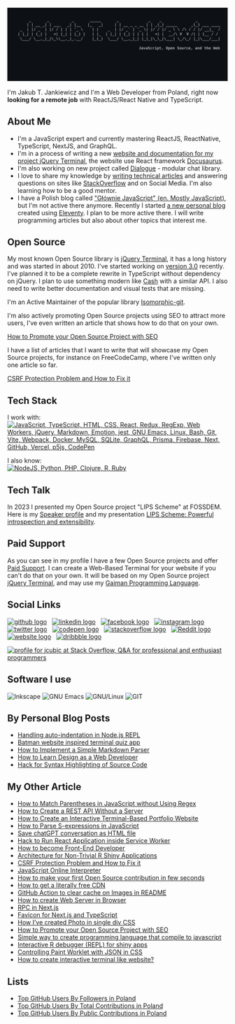 ![Jakub T. Jankiewicz ASCII banner](https://raw.githubusercontent.com/jcubic/jcubic/refs/heads/master/assets/banner.svg)

I'm Jakub T. Jankiewicz and I'm a Web Developer from Poland, right now **looking for a remote job** with ReactJS/React Native and TypeScript.

## About Me
* I'm a JavaScript expert and currently mastering ReactJS, ReactNative, TypeScript, NextJS, and GraphQL.
* I'm in a process of writing a new [website and documentation for my project jQuery Terminal](https://github.com/jcubic/jquery.terminal-docs/), the website use React framework [Docusaurus](https://docusaurus.io).
* I'm also working on new project called [Dialogue](https://github.com/jcubic/dialogue) - modular chat library.
* I love to share my knowledge by [writing technical articles](https://jakub.jankiewicz.org/writing.php) and answering questions on sites like [StackOverflow](https://stackoverflow.com/users/387194/jcubic) and on Social Media. I'm also learning how to be a good mentor.
* I have a Polish blog called ["Głównie JavaScript" (en. Mostly JavaScript)](https://jcubic.pl/), but I'm not active there anymore. Recently I started [a new personal blog](https://jcu.bi/blog) created using [Eleventy](https://www.11ty.dev/). I plan to be more active there. I will write programming articles but also about other topics that interest me.

## Open Source
My most known Open Source library is [jQuery Terminal](https://terminal.jcubic.pl/), it has a long history and was started in about 2010. I've started working on [version 3.0](https://github.com/pure-terminal/pure-terminal) recently. I've planned it to be a complete rewrite in TypeScript without dependency on jQuery. I plan to use something modern like [Cash](https://github.com/fabiospampinato/cash) with a similar API. I also need to write better documentation and visual tests that are missing.

I'm an Active Maintainer of the popular library [Isomorphic-git](https://isomorphic-git.org/).

I'm also actively promoting Open Source projects using SEO to attract more users, I've even written an article that shows how to do that on your own.

[How to Promote your Open Source Project with SEO](https://itnext.io/seo-for-open-source-projects-1a6b17ffeb8b)

I have a list of articles that I want to write that will showcase my Open Source projects, for instance on FreeCodeCamp, where I've written only one article so far.

[CSRF Protection Problem and How to Fix it](https://www.freecodecamp.org/news/csrf-protection-problem-and-how-to-fix-it/)

## Tech Stack
I work with:<br/>
[![JavaScript, TypeScript, HTML, CSS, React, Redux, RegExp, Web Workers, jQuery, Markdown, Emotion, jest, GNU Emacs, Linux, Bash, Git, Vite, Webpack, Docker, MySQL, SQLite, GraphQL, Prisma, Firebase, Next, GitHub, Vercel, p5js, CodePen](https://skillicons.dev/icons?i=js,typescript,html,css,svg,react,redux,regex,workers,jquery,md,emotion,jest,emacs,linux,bash,git,vite,webpack,docker,mysql,sqlite,graphql,prisma,firebase,next,github,vercel,p5js,codepen&perline=6)](https://skillicons.dev)

I also know:<br/>
[![NodeJS, Python, PHP, Clojure, R, Ruby](https://skillicons.dev/icons?i=nodejs,python,php,clojure,r,ruby,sass)](https://skillicons.dev)

## Tech Talk
In 2023 I presented my Open Source project "LIPS Scheme" at FOSSDEM. Here is my [Speaker profile](https://fosdem.org/2023/schedule/speaker/jakub_t_jankiewicz/) and my presentation [LIPS Scheme: Powerful introspection and extensibility](https://fosdem.org/2023/schedule/event/lipsscheme/).

## Paid Support
As you can see in my profile I have a few Open Source projects and offer [Paid Support](https://support.jcubic.pl/). I can create a Web-Based Terminal for your website if you can't do that on your own. It will be based on my Open Source project [jQuery Terminal](https://terminal.jcubic.pl/), and may use my [Gaiman Programming Language](https://github.com/jcubic/gaiman).

## Social Links

[<picture><source media='(prefers-color-scheme: dark)' srcset='https://api.iconify.design/simple-icons/github.svg?color=white&height=40'><source media='(prefers-color-scheme: light)' srcset='https://api.iconify.design/simple-icons/github.svg?color=black&height=40'><img alt='github logo' src='https://api.iconify.design/simple-icons/github.svg?color=black&height=40' height='40'></picture>](https://github.com/jcubic)&nbsp; &nbsp;[<picture><source media='(prefers-color-scheme: dark)' srcset='https://api.iconify.design/simple-icons/linkedin.svg?color=white&height=40'><source media='(prefers-color-scheme: light)' srcset='https://api.iconify.design/simple-icons/linkedin.svg?color=black&height=40'><img alt='linkedin logo' src='https://api.iconify.design/simple-icons/linkedin.svg?color=black&height=40' height='40'></picture>](https://www.linkedin.com/in/jakubjankiewicz/)&nbsp; &nbsp;[<picture><source media='(prefers-color-scheme: dark)' srcset='https://api.iconify.design/simple-icons/facebook.svg?color=white&height=40'><source media='(prefers-color-scheme: light)' srcset='https://api.iconify.design/simple-icons/facebook.svg?color=black&height=40'><img alt='facebook logo' src='https://api.iconify.design/simple-icons/facebook.svg?color=black&height=40' height='40'></picture>](https://www.facebook.com/jcubic)&nbsp; &nbsp;[<picture><source media='(prefers-color-scheme: dark)' srcset='https://api.iconify.design/simple-icons/instagram.svg?color=white&height=40'><source media='(prefers-color-scheme: light)' srcset='https://api.iconify.design/simple-icons/instagram.svg?color=black&height=40'><img alt='instagram logo' src='https://api.iconify.design/simple-icons/instagram.svg?color=black&height=40' height='40'></picture>](https://www.instagram.com/jcubic/)&nbsp; &nbsp;[<picture><source media='(prefers-color-scheme: dark)' srcset='https://api.iconify.design/simple-icons/twitter.svg?color=white&height=40'><source media='(prefers-color-scheme: light)' srcset='https://api.iconify.design/simple-icons/twitter.svg?color=black&height=40'><img alt='twitter logo' src='https://api.iconify.design/simple-icons/twitter.svg?color=black&height=40' height='40'></picture>](https://twitter.com/jcubic)&nbsp; &nbsp;[<picture><source media='(prefers-color-scheme: dark)' srcset='https://api.iconify.design/simple-icons/codepen.svg?color=white&height=40'><source media='(prefers-color-scheme: light)' srcset='https://api.iconify.design/simple-icons/codepen.svg?color=black&height=40'><img alt='codepen logo' src='https://api.iconify.design/simple-icons/codepen.svg?color=black&height=40' height='40'></picture>](https://codepen.io/jcubic)&nbsp; &nbsp;[<picture><source media='(prefers-color-scheme: dark)' srcset='https://api.iconify.design/simple-icons/stackoverflow.svg?color=white&height=40'><source media='(prefers-color-scheme: light)' srcset='https://api.iconify.design/simple-icons/stackoverflow.svg?color=black&height=40'><img alt='stackoverflow logo' src='https://api.iconify.design/simple-icons/stackoverflow.svg?color=black&height=40' height='40'></picture>](https://stackoverflow.com/users/387194/jcubic)&nbsp; &nbsp;[<picture><source media='(prefers-color-scheme: dark)' srcset='https://api.iconify.design/simple-icons/reddit.svg?color=white&height=40'><source media='(prefers-color-scheme: light)' srcset='https://api.iconify.design/simple-icons/reddit.svg?color=black&height=40'><img alt='Reddit logo' src='https://api.iconify.design/simple-icons/reddit.svg?color=black&height=40' height='40'></picture>](https://www.reddit.com/user/jcubic)&nbsp; &nbsp;[<picture><source media='(prefers-color-scheme: dark)' srcset='https://api.iconify.design/simple-icons/icloud.svg?color=white&height=40'><source media='(prefers-color-scheme: light)' srcset='https://api.iconify.design/simple-icons/icloud.svg?color=black&height=40'><img alt='website logo' src='https://api.iconify.design/simple-icons/icloud.svg?color=black&height=40' height='40'></picture>](https://jakub.jankiewicz.org/)&nbsp; &nbsp;[<picture><source media='(prefers-color-scheme: dark)' srcset='https://api.iconify.design/simple-icons/dribbble.svg?color=white&height=40'><source media='(prefers-color-scheme: light)' srcset='https://api.iconify.design/simple-icons/dribbble.svg?color=black&height=40'><img alt='dribbble logo' src='https://api.iconify.design/simple-icons/dribbble.svg?color=black&height=40' height='40'></picture>](https://dribbble.com/jcubic/)

<a href="http://stackoverflow.com/users/387194/jcubic" title="profile for jcubic at Stack Overflow, Q&amp;A for professional and enthusiast programmers">
<img src="https://stackoverflow.com/users/flair/387194.png" width="208" height="58" alt="profile for jcubic at Stack Overflow, Q&amp;A for professional and enthusiast programmers">
</a>

## Software I use

![Inkscape](https://img.shields.io/badge/Inkscape-0078d7.svg?style=for-the-badge&logo=inkscape&logoColor=white)
![GNU Emacs](https://img.shields.io/badge/GNU%20Emacs-A23C9A.svg?style=for-the-badge&logo=gnu-emacs&logoColor=white)
![GNU/Linux](https://img.shields.io/badge/GNU%2fLinux-404040.svg?style=for-the-badge&logo=linux&logoColor=white)
![GIT](https://img.shields.io/badge/GIT-C45E00.svg?style=for-the-badge&logo=git&logoColor=white)

## By Personal Blog Posts
<!--START_SECTION:main-->
* [Handling auto-indentation in Node.js REPL](https:&#x2F;&#x2F;jakub.jankiewicz.org&#x2F;blog&#x2F;node-repl-auto-indent&#x2F;)
* [Batman website inspired terminal quiz app](https:&#x2F;&#x2F;jakub.jankiewicz.org&#x2F;blog&#x2F;batman-terminal-app&#x2F;)
* [How to Implement a Simple Markdown Parser](https:&#x2F;&#x2F;jakub.jankiewicz.org&#x2F;blog&#x2F;markdown-parser&#x2F;)
* [How to Learn Design as a Web Developer](https:&#x2F;&#x2F;jakub.jankiewicz.org&#x2F;blog&#x2F;learn-design&#x2F;)
* [Hack for Syntax Highlighting of Source Code](https:&#x2F;&#x2F;jakub.jankiewicz.org&#x2F;blog&#x2F;display-source-files-in-color&#x2F;)
<!--END_SECTION:main-->

## My Other Article
<!--START_SECTION:other-->
* [How to Match Parentheses in JavaScript without Using Regex](https:&#x2F;&#x2F;www.freecodecamp.org&#x2F;news&#x2F;how-to-match-parentheses-in-javascript-without-using-regex&#x2F;)
* [How to Create a REST API Without a Server](https:&#x2F;&#x2F;www.freecodecamp.org&#x2F;news&#x2F;how-to-create-a-rest-api-without-a-server&#x2F;)
* [How to Create an Interactive Terminal-Based Portfolio Website](https:&#x2F;&#x2F;www.freecodecamp.org&#x2F;news&#x2F;how-to-create-interactive-terminal-based-portfolio&#x2F;)
* [How to Parse S-expressions in JavaScript](https:&#x2F;&#x2F;www.freecodecamp.org&#x2F;news&#x2F;s-expressions-in-javascript&#x2F;)
* [Save chatGPT conversation as HTML file](https:&#x2F;&#x2F;dev.to&#x2F;jcubic&#x2F;save-chatgpt-as-html-file-dhh)
* [Hack to Run React Application inside Service Worker](https:&#x2F;&#x2F;dev.to&#x2F;jcubic&#x2F;hack-to-run-react-application-inside-service-worker-4p2f)
* [How to become Front-End Developer](https:&#x2F;&#x2F;dev.to&#x2F;jcubic&#x2F;how-to-become-software-development-50hp)
* [Architecture for Non-Trivial R Shiny Applications](https:&#x2F;&#x2F;dev.to&#x2F;jcubic&#x2F;architecture-for-non-trivial-r-shiny-applications-3816)
* [CSRF Protection Problem and How to Fix it](https:&#x2F;&#x2F;www.freecodecamp.org&#x2F;news&#x2F;csrf-protection-problem-and-how-to-fix-it&#x2F;)
* [JavaScript Online Interpreter](https:&#x2F;&#x2F;dev.to&#x2F;jcubic&#x2F;javascript-online-interpreter-2dci)
* [How to make your first Open Source contribution in few seconds](https:&#x2F;&#x2F;dev.to&#x2F;jcubic&#x2F;how-to-make-your-first-open-source-contribution-in-few-seconds-pb9)
* [How to get a literally free CDN](https:&#x2F;&#x2F;dev.to&#x2F;jcubic&#x2F;how-to-get-a-literally-free-cdn-2gc1)
* [GitHub Action to clear cache on Images in README](https:&#x2F;&#x2F;dev.to&#x2F;jcubic&#x2F;github-action-to-clear-cache-on-images-in-readme-5g1n)
* [How to create Web Server in Browser](https:&#x2F;&#x2F;itnext.io&#x2F;how-to-create-web-server-in-browser-ffaa371d2b53)
* [RPC in Next.js](https:&#x2F;&#x2F;dev.to&#x2F;jcubic&#x2F;rpc-in-next-js-5bd7)
* [Favicon for Next.js and TypeScript](https:&#x2F;&#x2F;dev.to&#x2F;jcubic&#x2F;favicon-for-next-js-and-typescript-9gk)
* [How I’ve created Photo in single div CSS](https:&#x2F;&#x2F;dev.to&#x2F;jcubic&#x2F;how-i-ve-created-photo-in-single-div-css-45bm)
* [How to Promote your Open Source Project with SEO](https:&#x2F;&#x2F;itnext.io&#x2F;seo-for-open-source-projects-1a6b17ffeb8b)
* [Simple way to create programming language that compile to
          javascript](https:&#x2F;&#x2F;hackernoon.com&#x2F;creating-your-own-javascript-based-programming-language-has-never-been-easier-wju33by)
* [Interactive R debugger (REPL) for shiny apps](https:&#x2F;&#x2F;itnext.io&#x2F;interactive-r-debugger-repl-for-shiny-apps-87c769be4859)
* [Controlling Paint Worklet with JSON in CSS](https:&#x2F;&#x2F;itnext.io&#x2F;controlling-paint-worklet-with-json-in-css-298a7b10e41c)
* [How to create interactive terminal like website?](https:&#x2F;&#x2F;itnext.io&#x2F;how-to-create-interactive-terminal-like-website-888bb0972288?)
<!--END_SECTION:other-->

## Lists
* [Top GitHub Users By Followers in Poland](https://github.com/gayanvoice/top-github-users/blob/main/markdown/followers/poland.md)
* [Top GitHub Users By Total Contributions in Poland](https://github.com/gayanvoice/top-github-users/blob/main/markdown/total_contributions/poland.md)
* [Top GitHub Users By Public Contributions in Poland](https://github.com/gayanvoice/top-github-users/blob/main/markdown/public_contributions/poland.md)
